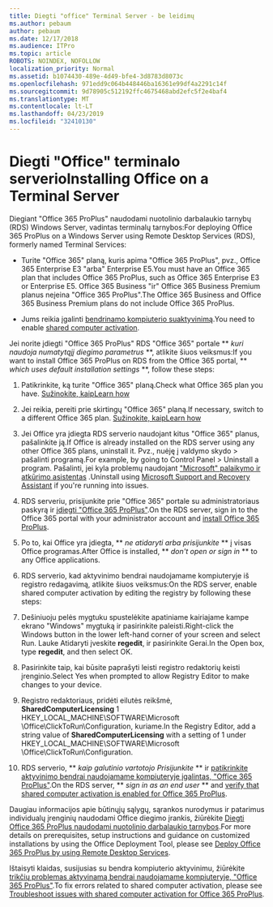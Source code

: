 ```yaml
---
title: Diegti "office" Terminal Server - be leidimų
ms.author: pebaum
author: pebaum
ms.date: 12/17/2018
ms.audience: ITPro
ms.topic: article
ROBOTS: NOINDEX, NOFOLLOW
localization_priority: Normal
ms.assetid: b1074430-489e-4d49-bfe4-3d8783d8073c
ms.openlocfilehash: 971edd9c064b448446ba16361e99df4a2291c14f
ms.sourcegitcommit: 9d78905c512192ffc4675468abd2efc5f2e4baf4
ms.translationtype: MT
ms.contentlocale: lt-LT
ms.lasthandoff: 04/23/2019
ms.locfileid: "32410130"
---
```

# <a name="installing-office-on-a-terminal-server"></a><span data-ttu-id="a94a7-102">Diegti "Office" terminalo serverio</span><span class="sxs-lookup"><span data-stu-id="a94a7-102">Installing Office on a Terminal Server</span></span>

<span data-ttu-id="a94a7-103">Diegiant "Office 365 ProPlus" naudodami nuotolinio darbalaukio tarnybų (RDS) Windows Server, vadintas terminalų tarnybos:</span><span class="sxs-lookup"><span data-stu-id="a94a7-103">For deploying Office 365 ProPlus on a Windows Server using Remote Desktop Services (RDS), formerly named Terminal Services:</span></span>
  
- <span data-ttu-id="a94a7-104">Turite "Office 365" planą, kuris apima "Office 365 ProPlus", pvz., Office 365 Enterprise E3 "arba" Enterprise E5.</span><span class="sxs-lookup"><span data-stu-id="a94a7-104">You must have an Office 365 plan that includes Office 365 ProPlus, such as Office 365 Enterprise E3 or Enterprise E5.</span></span> <span data-ttu-id="a94a7-105">Office 365 Business "ir" Office 365 Business Premium planus neįeina "Office 365 ProPlus".</span><span class="sxs-lookup"><span data-stu-id="a94a7-105">The Office 365 Business and Office 365 Business Premium plans do not include Office 365 ProPlus.</span></span>
    
- <span data-ttu-id="a94a7-106">Jums reikia įgalinti [bendrinamo kompiuterio suaktyvinimą](https://docs.microsoft.com/DeployOffice/overview-of-shared-computer-activation-for-office-365-proplus).</span><span class="sxs-lookup"><span data-stu-id="a94a7-106">You need to enable [shared computer activation](https://docs.microsoft.com/DeployOffice/overview-of-shared-computer-activation-for-office-365-proplus).</span></span>
    
<span data-ttu-id="a94a7-107">Jei norite įdiegti "Office 365 ProPlus" RDS "Office 365" portale \*\* *kuri naudoja numatytąjį diegimo parametrus* \*\*, atlikite šiuos veiksmus:</span><span class="sxs-lookup"><span data-stu-id="a94a7-107">If you want to install Office 365 ProPlus on RDS from the Office 365 portal, \*\* *which uses default installation settings* \*\*, follow these steps:</span></span> 
  
1. <span data-ttu-id="a94a7-108">Patikrinkite, ką turite "Office 365" planą.</span><span class="sxs-lookup"><span data-stu-id="a94a7-108">Check what Office 365 plan you have.</span></span> [<span data-ttu-id="a94a7-109">Sužinokite, kaip</span><span class="sxs-lookup"><span data-stu-id="a94a7-109">Learn how</span></span>](https://docs.microsoft.com/office365/admin/admin-overview/what-subscription-do-i-have)
    
2. <span data-ttu-id="a94a7-110">Jei reikia, pereiti prie skirtingų "Office 365" planą.</span><span class="sxs-lookup"><span data-stu-id="a94a7-110">If necessary, switch to a different Office 365 plan.</span></span> [<span data-ttu-id="a94a7-111">Sužinokite, kaip</span><span class="sxs-lookup"><span data-stu-id="a94a7-111">Learn how</span></span>](https://docs.microsoft.com/office365/admin/subscriptions-and-billing/switch-to-a-different-plan)
    
3. <span data-ttu-id="a94a7-112">Jei Office yra įdiegta RDS serverio naudojant kitus "Office 365" planus, pašalinkite ją.</span><span class="sxs-lookup"><span data-stu-id="a94a7-112">If Office is already installed on the RDS server using any other Office 365 plans, uninstall it.</span></span> <span data-ttu-id="a94a7-113">Pvz., nuėję į valdymo skydo \> pašalinti programą.</span><span class="sxs-lookup"><span data-stu-id="a94a7-113">For example, by going to Control Panel \> Uninstall a program.</span></span> <span data-ttu-id="a94a7-114">Pašalinti, jei kyla problemų naudojant ["Microsoft" palaikymo ir atkūrimo asistentas](https://aka.ms/SARA-OfficeUninstall-Alchemy) .</span><span class="sxs-lookup"><span data-stu-id="a94a7-114">Uninstall using [Microsoft Support and Recovery Assistant](https://aka.ms/SARA-OfficeUninstall-Alchemy) if you're running into issues.</span></span> 
    
4. <span data-ttu-id="a94a7-115">RDS serveriu, prisijunkite prie "Office 365" portale su administratoriaus paskyrą ir [įdiegti "Office 365 ProPlus"](https://portal.office.com/OLS/MySoftware.aspx).</span><span class="sxs-lookup"><span data-stu-id="a94a7-115">On the RDS server, sign in to the Office 365 portal with your administrator account and [install Office 365 ProPlus](https://portal.office.com/OLS/MySoftware.aspx).</span></span>
    
5. <span data-ttu-id="a94a7-116">Po to, kai Office yra įdiegta, \*\* *ne atidaryti arba prisijunkite* \*\* į visas Office programas.</span><span class="sxs-lookup"><span data-stu-id="a94a7-116">After Office is installed, \*\* *don't open or sign in* \*\* to any Office applications.</span></span> 
    
6. <span data-ttu-id="a94a7-117">RDS serverio, kad aktyvinimo bendrai naudojamame kompiuteryje iš registro redagavimą, atlikite šiuos veiksmus:</span><span class="sxs-lookup"><span data-stu-id="a94a7-117">On the RDS server, enable shared computer activation by editing the registry by following these steps:</span></span>
    
1. <span data-ttu-id="a94a7-118">Dešiniuoju pelės mygtuku spustelėkite apatiniame kairiajame kampe ekrano "Windows" mygtuką ir pasirinkite paleisti.</span><span class="sxs-lookup"><span data-stu-id="a94a7-118">Right-click the Windows button in the lower left-hand corner of your screen and select Run.</span></span> <span data-ttu-id="a94a7-119">Lauke Atidaryti įveskite **regedit**, ir pasirinkite Gerai.</span><span class="sxs-lookup"><span data-stu-id="a94a7-119">In the Open box, type **regedit**, and then select OK.</span></span> 
    
2. <span data-ttu-id="a94a7-120">Pasirinkite taip, kai būsite paprašyti leisti registro redaktorių keisti įrenginio.</span><span class="sxs-lookup"><span data-stu-id="a94a7-120">Select Yes when prompted to allow Registry Editor to make changes to your device.</span></span>
    
3. <span data-ttu-id="a94a7-121">Registro redaktoriaus, pridėti eilutės reikšmė, **SharedComputerLicensing** 1 HKEY_LOCAL_MACHINE\SOFTWARE\Microsoft \Office\ClickToRun\Configuration, kuriame.</span><span class="sxs-lookup"><span data-stu-id="a94a7-121">In the Registry Editor, add a string value of **SharedComputerLicensing** with a setting of 1 under HKEY_LOCAL_MACHINE\SOFTWARE\Microsoft \Office\ClickToRun\Configuration.</span></span> 
    
7. <span data-ttu-id="a94a7-122">RDS serverio, \*\* *kaip galutinio vartotojo Prisijunkite* \*\* ir [patikrinkite aktyvinimo bendrai naudojamame kompiuteryje įgalintas, "Office 365 ProPlus"](https://docs.microsoft.com/DeployOffice/troubleshoot-issues-with-shared-computer-activation-for-office-365-proplus#verify-that-activation-for-office-365-proplus-succeeded).</span><span class="sxs-lookup"><span data-stu-id="a94a7-122">On the RDS server, \*\* *sign in as an end user* \*\* and [verify that shared computer activation is enabled for Office 365 ProPlus](https://docs.microsoft.com/DeployOffice/troubleshoot-issues-with-shared-computer-activation-for-office-365-proplus#verify-that-activation-for-office-365-proplus-succeeded).</span></span>
    
<span data-ttu-id="a94a7-123">Daugiau informacijos apie būtinųjų sąlygų, sąrankos nurodymus ir patarimus individualų įrenginių naudodami Office diegimo įrankis, žiūrėkite [Diegti Office 365 ProPlus naudodami nuotolinio darbalaukio tarnybos](https://docs.microsoft.com/DeployOffice/deploy-office-365-proplus-by-using-remote-desktop-services).</span><span class="sxs-lookup"><span data-stu-id="a94a7-123">For more details on prerequisites, setup instructions and guidance on customized installations by using the Office Deployment Tool, please see [Deploy Office 365 ProPlus by using Remote Desktop Services](https://docs.microsoft.com/DeployOffice/deploy-office-365-proplus-by-using-remote-desktop-services).</span></span>
  
<span data-ttu-id="a94a7-124">Ištaisyti klaidas, susijusias su bendra kompiuterio aktyvinimu, žiūrėkite [trikčių problemas aktyvinamą bendrai naudojamame kompiuteryje, "Office 365 ProPlus"](https://docs.microsoft.com/DeployOffice/troubleshoot-issues-with-shared-computer-activation-for-office-365-proplus).</span><span class="sxs-lookup"><span data-stu-id="a94a7-124">To fix errors related to shared computer activation, please see [Troubleshoot issues with shared computer activation for Office 365 ProPlus](https://docs.microsoft.com/DeployOffice/troubleshoot-issues-with-shared-computer-activation-for-office-365-proplus).</span></span>
  

